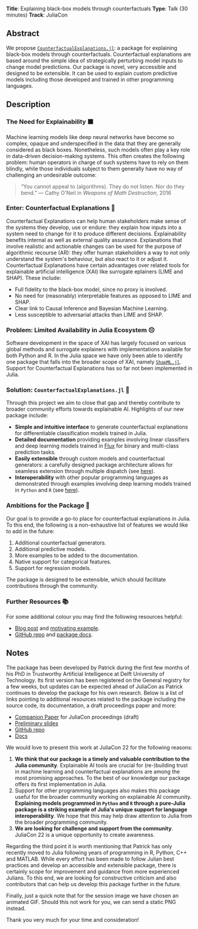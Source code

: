 **Title**: Explaining black-box models through counterfactuals
**Type**: Talk (30 minutes)
**Track**: JuliaCon

## Abstract

We propose [`CounterfactualExplanations.jl`](https://www.paltmeyer.com/CounterfactualExplanations.jl/dev/): a package for explaining black-box models through counterfactuals. Counterfactual explanations are based around the simple idea of strategically perturbing model inputs to change model predictions. Our package is novel, very accessible and designed to be extensible. It can be used to explain custom predictive models including those developed and trained in other programming languages.

## Description

### The Need for Explainability ⬛

Machine learning models like deep neural networks have become so complex, opaque and underspecified in the data that they are generally considered as black boxes. Nonetheless, such models often play a key role in data-driven decision-making systems. This often creates the following problem: human operators in charge of such systems have to rely on them blindly, while those individuals subject to them generally have no way of challenging an undesirable outcome:

> “You cannot appeal to (algorithms). They do not listen. Nor do they bend.”
> — Cathy O'Neil in *Weapons of Math Destruction*, 2016

### Enter: Counterfactual Explanations 🔮

Counterfactual Explanations can help human stakeholders make sense of the systems they develop, use or endure: they explain how inputs into a system need to change for it to produce different decisions. Explainability benefits internal as well as external quality assurance. Explanations that involve realistic and actionable changes can be used for the purpose of algorithmic recourse (AR): they offer human stakeholders a way to not only understand the system's behaviour, but also react to it or adjust it. Counterfactual Explanations have certain advantages over related tools for explainable artificial intelligence (XAI) like surrogate eplainers (LIME and SHAP). These include:

- Full fidelity to the black-box model, since no proxy is involved. 
- No need for (reasonably) interpretable features as opposed to LIME and SHAP.
- Clear link to Causal Inference and Bayesian Machine Learning.
- Less susceptible to adversarial attacks than LIME and SHAP.
### Problem: Limited Availability in Julia Ecosystem 😔

Software development in the space of XAI has largely focused on various global methods and surrogate explainers with implementations available for both Python and R. In the Julia space we have only been able to identify one package that falls into the broader scope of XAI, namely [`ShapML.jl`](https://github.com/nredell/ShapML.jl). Support for Counterfactual Explanations has so far not been implemented in Julia. 
### Solution: `CounterfactualExplanations.jl` 🎉

Through this project we aim to close that gap and thereby contribute to broader community efforts towards explainable AI. Highlights of our new package include:

- **Simple and intuitive interface** to generate counterfactual explanations for differentiable classification models trained in Julia.
- **Detailed documentation** providing examples involving linear classifiers and deep learning models trained in [Flux](https://fluxml.ai/) for binary and multi-class prediction tasks.
- **Easily extensible** through custom models and counterfactual generators: a carefully designed package architecture allows for seamless extension through multiple dispatch (see [here](https://www.paltmeyer.com/CounterfactualExplanations.jl/dev/tutorials/models/)). 
- **Interoperability** with other popular programming languages as demonstrated through examples involving deep learning models trained in `Python` and `R` (see [here](https://www.paltmeyer.com/CounterfactualExplanations.jl/dev/tutorials/interop/)).

### Ambitions for the Package 🎯

Our goal is to provide a go-to place for counterfactual explanations in Julia. To this end, the following is a non-exhaustive list of features we would like to add in the future:

1. Additional counterfactual generators.
2. Additional predictive models.
3. More examples to be added to the documentation.
4. Native support for categorical features.
5. Support for regression models.

The package is designed to be extensible, which should facilitate contributions through the community.
### Further Resources 📚

For some additional colour you may find the following resources helpful:

- [Blog post](https://towardsdatascience.com/individual-recourse-for-black-box-models-5e9ed1e4b4cc) and [motivating example](https://www.paltmeyer.com/CounterfactualExplanations.jl/dev/cats_dogs/).
- [GitHub repo](https://github.com/pat-alt/CounterfactualExplanations.jl) and [package docs](https://www.paltmeyer.com/CounterfactualExplanations.jl/dev/).

## Notes

The package has been developed by Patrick during the first few months of his PhD in Trustworthy Artificial Intelligence at Delft University of Technology. Its first version has been registered on the General registry for a few weeks, but updates can be expected ahead of JuliaCon as Patrick continues to develop the package for his own research. Below is a list of links pointing to additional resources related to the package including the source code, its documentation, a draft proceedings paper and more:

- [Companion Paper](https://github.com/pat-alt/CounterfactualExplanations.jl/blob/paper/paper/paper.pdf) for JuliaCon proceedings (draft)
- [Preliminary slides](https://github.com/pat-alt/CounterfactualExplanations.jl/tree/dev/dev/presentation/juliacon.html)
- [GitHub repo](https://github.com/pat-alt/CounterfactualExplanations.jl)
- [Docs](https://pat-alt.github.io/CounterfactualExplanations.jl/dev)

We would love to present this work at JuliaCon 22 for the following reasons:

1. **We think that our package is a timely and valuable contribution to the Julia community**. Explainable AI tools are crucial for (re-)building trust in machine learning and counterfactual explanations are among the most promising approaches. To the best of our knowledge our package offers its first implementation in Julia.
2. Support for other programming languages also makes this package useful for the broader community working on explainable AI community. **Explaining models programmed in `Python` and `R` through a pure-Julia package is a striking example of Julia's unique support for language interoperability**. We hope that this may help draw attention to Julia from the broader programming community. 
3. **We are looking for challenge and support from the community**. JuliaCon 22 is a unique opportunity to create awareness. 

Regarding the third point it is worth mentioning that Patrick has only recently moved to Julia following years of programming in R, Python, C++ and MATLAB. While every effort has been made to follow Julian best practices and develop an accessible and extensible package, there is certainly scope for improvement and guidance from more experienced Julians. To this end, we are looking for constructive criticism and also contributors that can help us develop this package further in the future. 

Finally, just a quick note that for the session image we have chosen an animated GIF. Should this not work for you, we can send a static PNG instead. 

Thank you very much for your time and consideration!

